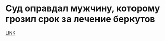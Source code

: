 # Суд оправдал мужчину, которому грозил срок за лечение беркутов 



[LINK](https://varlamov.ru/3392076.html)